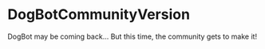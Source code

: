 # DogBotCommunityVersion
DogBot may be coming back... But this time, the community gets to make it!
